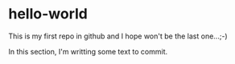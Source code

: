 # hello-world
This is my first repo in github and I hope won't be the last one...;-)

In this section, I'm writting some text to commit. 
